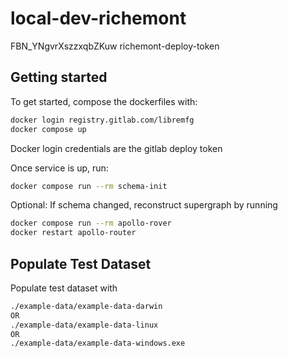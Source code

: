 # local-dev-richemont
FBN_YNgvrXszzxqbZKuw
richemont-deploy-token


## Getting started

To get started, compose the dockerfiles with:
```bash 
docker login registry.gitlab.com/libremfg
docker compose up
```

Docker login credentials are the gitlab deploy token

Once service is up, run:

```bash 
docker compose run --rm schema-init
```

Optional:
If schema changed, reconstruct supergraph by running
```bash
docker compose run --rm apollo-rover
docker restart apollo-router
```

## Populate Test Dataset

Populate test dataset with
```bash
./example-data/example-data-darwin
OR
./example-data/example-data-linux
OR
./example-data/example-data-windows.exe
```
